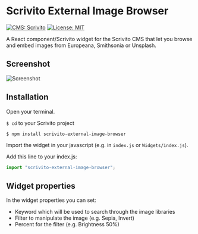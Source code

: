 # Scrivito External Image Browser
[![CMS: Scrivito](https://img.shields.io/badge/CMS-Scrivito-brightgreen.svg)](https://scrivito.com) [![License: MIT](https://img.shields.io/badge/License-MIT-blue.svg)](https://opensource.org/licenses/MIT)

A React component/Scrivito widget for the Scrivito CMS that let you browse and embed images from Europeana, Smithsonia or Unsplash.

## Screenshot

![Screenshot](https://raw.githubusercontent.com/mdwp/scrivito-piechart/master/external-image-browser.png)

## Installation

Open your terminal.

`$ cd` to your Scrivito project

```shell
$ npm install scrivito-external-image-browser
```

Import the widget in your javascript (e.g. in `index.js` or `Widgets/index.js`).

Add this line to your index.js:

```js
import "scrivito-external-image-browser";
```

## Widget properties

In the widget properties you can set:

- Keyword which will be used to search through the image libraries
- Filter to manipulate the image (e.g. Sepia, Invert)
- Percent for the filter (e.g. Brightness 50%)